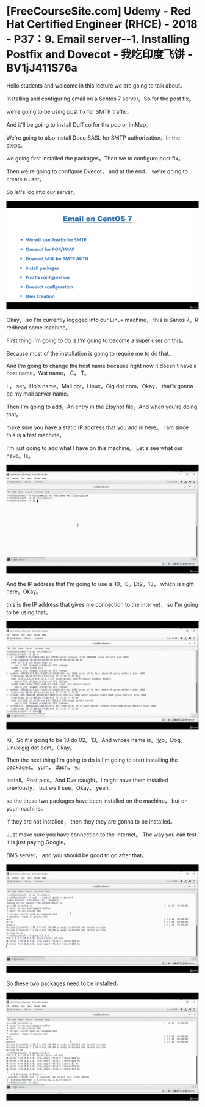 # [FreeCourseSite.com] Udemy - Red Hat Certified Engineer (RHCE) - 2018 - P37：9. Email server--1. Installing Postfix and Dovecot - 我吃印度飞饼 - BV1jJ411S76a

Hello students and welcome in this lecture we are going to talk about。

Installing and configuring email on a Sentos 7 server。So for the post fix。

 we're going to be using post fix for SMTP traffic。

And it'll be going to install Duff co for the pop or imMap。

We're going to also install Doco SASL for SMTP authorization。In the steps。

 we going first installed the packages。Then we to configure post fix。

Then we're going to configure Dvecot， and at the end， we're going to create a user。

 So let's log into our server。

![](img/90307b0b8961e0405444c42c9e34da0f_1.png)

Okay， so I'm currently loggged into our Linux machine， this is Sanos 7。R redhead some machine。

First thing I'm going to do is I'm going to become a super user on this。

Because most of the installation is going to require me to do that。

And I'm going to change the host name because right now it doesn't have a host name。Wst name， C， T。

 L， set。Ho's name。Mail dot。Linux。Gig dot com。Okay， that's gonna be my mail server name。

 Then I'm going to add。An entry in the Etsyhot file。And when you're doing that。

 make sure you have a static IP address that you add in here。 I am since this is a test machine。

 I'm just going to add what I have on this machine。 Let's see what our have。Is。



![](img/90307b0b8961e0405444c42c9e34da0f_3.png)

And the IP address that I'm going to use is 10。0。Dt2。13， which is right here。Okay。

 this is the IP address that gives me connection to the internet， so I'm going to be using that。



![](img/90307b0b8961e0405444c42c9e34da0f_5.png)

Ki。So it's going to be 10 do 02。13。And whose name is。没o。Dog。Linux gig dot com。Okay。

Then the next thing I'm going to do is I'm going to start installing the packages。 yum， dash， y。

Install。Post pics。And Dve caught。I might have them installed previously， but we'll see。Okay， yeah。

 so the these two packages have been installed on the machine， but on your machine。

 if they are not installed， then they they are gonna to be installed。

 Just make sure you have connection to the Internet。 The way you can test it is just paying Google。

DNS server， and you should be good to go after that。



![](img/90307b0b8961e0405444c42c9e34da0f_7.png)

So these two packages need to be installed。

![](img/90307b0b8961e0405444c42c9e34da0f_9.png)